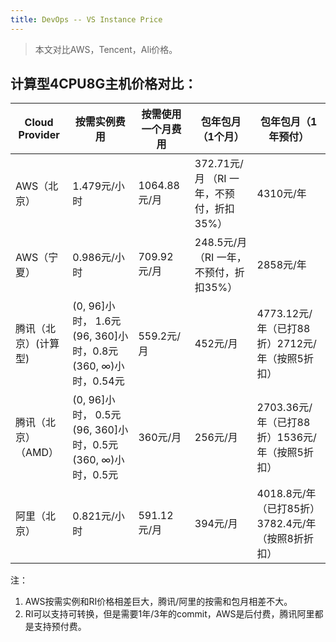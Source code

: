 ```yaml
---
title: DevOps -- VS Instance Price
---
```




> 本文对比AWS，Tencent，Ali价格。



## 计算型4CPU8G主机价格对比：

| Cloud Provider       | 按需实例费用                                                | 按需使用一个月费用 | 包年包月（1个月）                        | 包年包月（1年预付）                               |
| -------------------- | ----------------------------------------------------------- | ------------------ | ---------------------------------------- | ------------------------------------------------- |
| AWS（北京）          | 1.479元/小时                                                | 1064.88元/月       | 372.71元/月 （RI 一年，不预付，折扣35%） | 4310元/年                                         |
| AWS（宁夏）          | 0.986元/小时                                                | 709.92元/月        | 248.5元/月 （RI 一年，不预付，折扣35%）  | 2858元/年                                         |
| 腾讯（北京）(计算型) | (0, 96]小时， 1.6元(96, 360]小时，0.8元(360, ∞)小时，0.54元 | 559.2元/月         | 452元/月                                 | 4773.12元/年（已打88折）2712元/年（按照5折扣）    |
| 腾讯（北京）（AMD）  | (0, 96]小时， 0.5元(96, 360]小时，0.5元(360, ∞)小时，0.5元  | 360元/月           | 256元/月                                 | 2703.36元/年（已打88折）1536元/年（按照5折扣）    |
| 阿里（北京）         | 0.821元/小时                                                | 591.12元/月        | 394元/月                                 | 4018.8元/年（已打85折）3782.4元/年（按照8折折扣） |



注：

1. AWS按需实例和RI价格相差巨大，腾讯/阿里的按需和包月相差不大。
2. RI可以支持可转换，但是需要1年/3年的commit，AWS是后付费，腾讯阿里都是支持预付费。